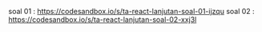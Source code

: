 soal 01 :
https://codesandbox.io/s/ta-react-lanjutan-soal-01-ijzqu
soal 02 :
https://codesandbox.io/s/ta-react-lanjutan-soal-02-xxj3l
